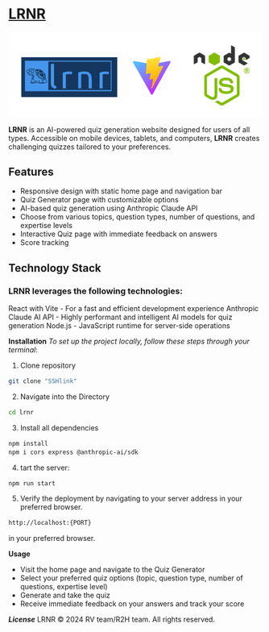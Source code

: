# [__LRNR__](https://lrnr-ahqs.onrender.com/)

![Image](./frontend/src/assets/readmelogo.png)

 __LRNR__ is an AI-powered quiz generation website designed for users of all types. Accessible on mobile devices, tablets, and computers, __LRNR__ creates challenging quizzes tailored to your preferences.

## Features

- Responsive design with static home page and navigation bar
- Quiz Generator page with customizable options
- AI-based quiz generation using Anthropic Claude API
- Choose from various topics, question types, number of questions, and expertise levels
- Interactive Quiz page with immediate feedback on answers
- Score tracking

## Technology Stack

### LRNR leverages the following technologies:

React with Vite - For a fast and efficient development experience
Anthropic Claude AI API - Highly performant and intelligent AI models for quiz generation
Node.js - JavaScript runtime for server-side operations

__Installation__
*To set up the project locally, follow these steps through your terminal*:

1. Clone repository

```sh
git clone "SSHlink"
```

2. Navigate into the Directory

``` sh
cd lrnr
```

3. Install all dependencies

```sh
npm install
npm i cors express @anthropic-ai/sdk
```

4. tart the server:

```sh
npm run start
```

5. Verify the deployment by navigating to your server address in your preferred browser.

``` sh
http://localhost:{PORT}
``` 

in your preferred browser.


__Usage__

- Visit the home page and navigate to the Quiz Generator
- Select your preferred quiz options (topic, question type, number of questions, expertise level)
- Generate and take the quiz
- Receive immediate feedback on your answers and track your score

__*License*__
LRNR © 2024 RV team/R2H team. All rights reserved.